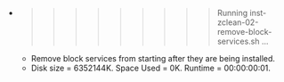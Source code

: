 * >>>>>>>>> Running inst-zclean-02-remove-block-services.sh ...
  * Remove block services from starting after they are being installed.
  * Disk size = 6352144K. Space Used = 0K. Runtime = 00:00:00:01.
